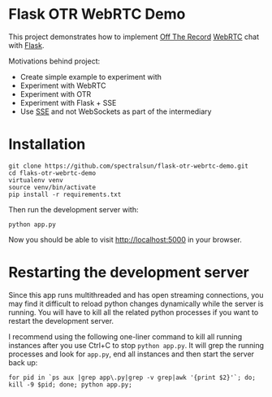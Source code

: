 # Flask OTR WebRTC Demo

This project demonstrates how to implement [Off The Record](http://en.wikipedia.org/wiki/Off-the-Record_Messaging) [WebRTC](http://www.webrtc.org/) chat with [Flask](http://flask.pocoo.org/).

Motivations behind project:
 - Create simple example to experiment with
 - Experiment with WebRTC
 - Experiment with OTR
 - Experiment with Flask + SSE
 - Use [SSE](https://developer.mozilla.org/en-US/docs/Server-sent_events/Using_server-sent_events) and not WebSockets as part of the intermediary

# Installation

    git clone https://github.com/spectralsun/flask-otr-webrtc-demo.git
    cd flaks-otr-webrtc-demo
    virtualenv venv
    source venv/bin/activate
    pip install -r requirements.txt

Then run the development server with:

    python app.py

Now you should be able to visit [http://localhost:5000](http://localhost:5000) in your browser.

# Restarting the development server

Since this app runs multithreaded and has open streaming connections, you may find it difficult to reload python changes dynamically while the server is running. You will have to kill all the related python processes if you want to restart the development server.

I recommend using the following one-liner command to kill all running instances after you use Ctrl+C to stop `python app.py`. It will grep the running processes and look for `app.py`, end all instances and then start the server back up:

    for pid in `ps aux |grep app\.py|grep -v grep|awk '{print $2}'`; do; kill -9 $pid; done; python app.py;

